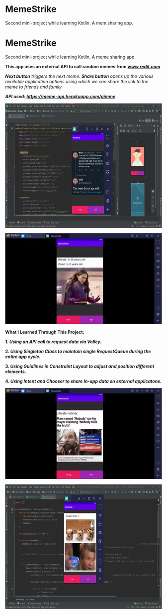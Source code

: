 # MemeStrike
Second mini-project while learning Kotlin. A mem sharing app.
# MemeStrike
Second mini-project while learning Kotlin. A meme sharing app.

****This app uses an external API to call random memes from *www.redit.com*****

*****Next button**** triggers the next meme.*
*****Share button**** opens up the various available application options using which we can share the link to the meme to friends and family*

*****API used: https://meme-api.herokuapp.com/gimme*****

<img src="Screenshot%202020-09-30%20095739.png" width="700" height="400">

![](https://github.com/tusharsrivastava2904/MemeStrike/blob/master/gif%20x2.gif)

****What I Learned Through This Project:****

****1. *Using an API call to request data via Volley.*****

****2. *Using Singleton Class to maintain single RequestQueue during the entire app cycle.*****

****3. *Using Guidlines in Constraint Layout to adjust and position different elements.*****

****4. *Using Intent and Chooser to share In-app data on external applicatons.*****

![](https://github.com/tusharsrivastava2904/MemeStrike/blob/master/gif%20x1.gif)

<img src="Screenshot 2020-09-30 095911.png" width="700" height="400">
